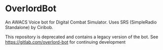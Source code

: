 # OverlordBot

An AWACS Voice bot for Digital Combat Simulator. Uses SRS (SimpleRadio Standalone) by Ciribob.

This repository is deprecated and contains a legacy version of the bot. See https://gitlab.com/overlord-bot for continuing development
